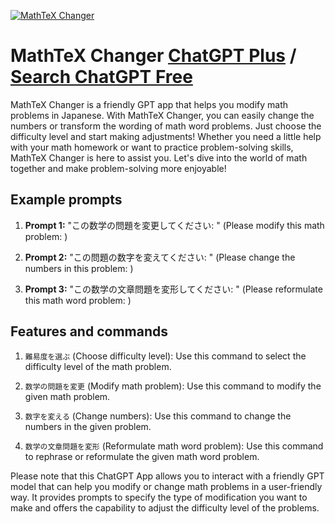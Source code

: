 
[![MathTeX Changer](https://files.oaiusercontent.com/file-ZF7v3VuSuGbU8SAnT4htPbLq?se=2123-10-18T10%3A41%3A07Z&sp=r&sv=2021-08-06&sr=b&rscc=max-age%3D31536000%2C%20immutable&rscd=attachment%3B%20filename%3D8e68bbe6-dd21-49b3-988a-a5004ddd0728.png&sig=xRS59FrFVBi2nSbAbTbvUCUcN5uBJDCMeQ7OJ8t0kbE%3D)](https://chat.openai.com/g/g-Glptavqri-mathtex-changer)

# MathTeX Changer [ChatGPT Plus](https://chat.openai.com/g/g-Glptavqri-mathtex-changer) / [Search ChatGPT Free](https://gptcall.net/index.html#/?search=MathTeX%20Changer)

MathTeX Changer is a friendly GPT app that helps you modify math problems in Japanese. With MathTeX Changer, you can easily change the numbers or transform the wording of math word problems. Just choose the difficulty level and start making adjustments! Whether you need a little help with your math homework or want to practice problem-solving skills, MathTeX Changer is here to assist you. Let's dive into the world of math together and make problem-solving more enjoyable!

## Example prompts

1. **Prompt 1:** "この数学の問題を変更してください: "
   (Please modify this math problem: )
   
2. **Prompt 2:** "この問題の数字を変えてください: "
   (Please change the numbers in this problem: )
   
3. **Prompt 3:** "この数学の文章問題を変形してください: "
   (Please reformulate this math word problem: )

## Features and commands

1. `難易度を選ぶ` (Choose difficulty level): Use this command to select the difficulty level of the math problem.
   
2. `数学の問題を変更` (Modify math problem): Use this command to modify the given math problem.
   
3. `数字を変える` (Change numbers): Use this command to change the numbers in the given problem.
   
4. `数学の文章問題を変形` (Reformulate math word problem): Use this command to rephrase or reformulate the given math word problem.

Please note that this ChatGPT App allows you to interact with a friendly GPT model that can help you modify or change math problems in a user-friendly way. It provides prompts to specify the type of modification you want to make and offers the capability to adjust the difficulty level of the problems.


